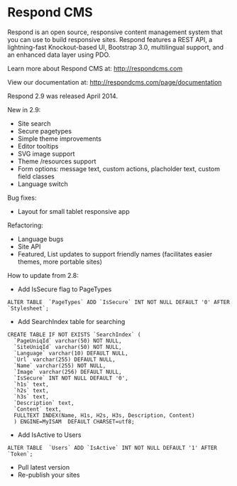 Respond CMS
===========

Respond is an open source, responsive content management system that you can use to build responsive sites. Respond features a REST API, a lightning-fast Knockout-based UI, Bootstrap 3.0, multilingual support, and an enhanced data layer using PDO. 

Learn more about Respond CMS at: http://respondcms.com

View our documentation at: http://respondcms.com/page/documentation

Respond 2.9 was released April 2014.

New in 2.9:
- Site search
- Secure pagetypes
- Simple theme improvements
- Editor tooltips
- SVG image support
- Theme /resources support
- Form options: message text, custom actions, placholder text, custom field classes
- Language switch

Bug fixes:
- Layout for small tablet responsive app

Refactoring:
- Language bugs
- Site API
- Featured, List updates to support friendly names (facilitates easier themes, more portable sites)

How to update from 2.8:
- Add IsSecure flag to PageTypes

```
ALTER TABLE  `PageTypes` ADD `IsSecure` INT NOT NULL DEFAULT '0' AFTER `Stylesheet`;
```

- Add SearchIndex table for searching

```
CREATE TABLE IF NOT EXISTS `SearchIndex` (
  `PageUniqId` varchar(50) NOT NULL,
  `SiteUniqId` varchar(50) NOT NULL,
  `Language` varchar(10) DEFAULT NULL,
  `Url` varchar(255) DEFAULT NULL,
  `Name` varchar(255) NOT NULL,
  `Image` varchar(256) DEFAULT NULL,
  `IsSecure` INT NOT NULL DEFAULT '0',
  `h1s` text,
  `h2s` text,
  `h3s` text,
  `Description` text,
  `Content` text,
  FULLTEXT INDEX(Name, H1s, H2s, H3s, Description, Content)
  ) ENGINE=MyISAM  DEFAULT CHARSET=utf8;
```
  
- Add IsActive to Users  
```
ALTER TABLE  `Users` ADD `IsActive` INT NOT NULL DEFAULT '1' AFTER `Token`;
```

- Pull latest version
- Re-publish your sites




